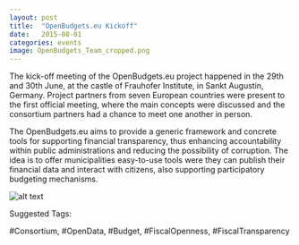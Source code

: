 ```yaml
---
layout: post
title:  "OpenBudgets.eu Kickoff"
date:   2015-08-01
categories: events
image: OpenBudgets_Team_cropped.png
---
```

The kick-off meeting of the OpenBudgets.eu project happened in the 29th and 30th June, at the castle of Frauhofer Institute, in Sankt Augustin, Germany. Project partners from seven European countries were present to the first official meeting, where the main concepts were discussed and the consortium partners had a chance to meet one another in person. 

The OpenBudgets.eu aims to provide a generic framework and concrete tools for supporting financial transparency, thus enhancing accountability within public administrations and reducing the possibility of corruption. The idea is to offer municipalities easy-to-use tools were they can publish their financial data and interact with citizens, also supporting participatory budgeting mechanisms.


![alt text](http://eis.iai.uni-bonn.de/blog/wp-content/uploads/2015/07/openbudgets.jpg "The Open Budgets Team")

Suggested Tags:

 #Consortium, #OpenData, #Budget, #FiscalOpenness, #FiscalTransparency
